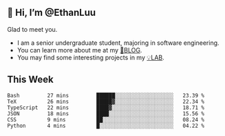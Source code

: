 ## 👋 Hi, I’m @EthanLuu

Glad to meet you.

- I am a senior undergraduate student, majoring in software engineering.
- You can learn more about me at my [📝BLOG](https://blog.ethanloo.cn).
- You may find some interesting projects in my [💡LAB](https://lab.ethanloo.cn).

## This Week
<!--START_SECTION:waka-->

```text
Bash         27 mins         ██████░░░░░░░░░░░░░░░░░░░   23.39 %
TeX          26 mins         █████▓░░░░░░░░░░░░░░░░░░░   22.34 %
TypeScript   22 mins         ████▓░░░░░░░░░░░░░░░░░░░░   18.71 %
JSON         18 mins         ████░░░░░░░░░░░░░░░░░░░░░   15.56 %
CSS          9 mins          ██░░░░░░░░░░░░░░░░░░░░░░░   08.24 %
Python       4 mins          █░░░░░░░░░░░░░░░░░░░░░░░░   04.22 %
```

<!--END_SECTION:waka-->
